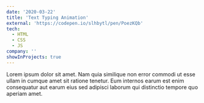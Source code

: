 ```yaml
---
date: '2020-03-22'
title: 'Text Typing Animation'
external: 'https://codepen.io/slhbytl/pen/PoezKQb'
tech:
  - HTML
  - CSS
  - JS
company: ''
showInProjects: true
---
```


Lorem ipsum dolor sit amet. Nam quia similique non error commodi ut esse ullam in cumque amet sit ratione tenetur. Eum internos earum est enim consequatur aut earum eius sed adipisci laborum qui distinctio tempore quo aperiam amet.

